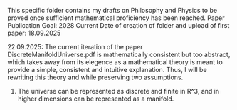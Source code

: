 This specific folder contains my drafts on Philosophy and Physics to be proved once sufficient mathematical proficiency has been reached.
Paper Publication Goal: 2028
Current Date of creation of folder and upload of first paper: 18.09.2025

22.09.2025: The current iteration of the paper DiscreteManifoldUniverse.pdf is mathematically consistent but too abstract, which takes away from its elegence as a mathematical theory is meant to provide a simple, consistent and intuitive explanation. 
Thus, I will be rewriting this theory and while preserving two assumptions.

1. The universe can be represented as discrete and finite in R^3, and in higher dimensions can be represented as a manifold.

